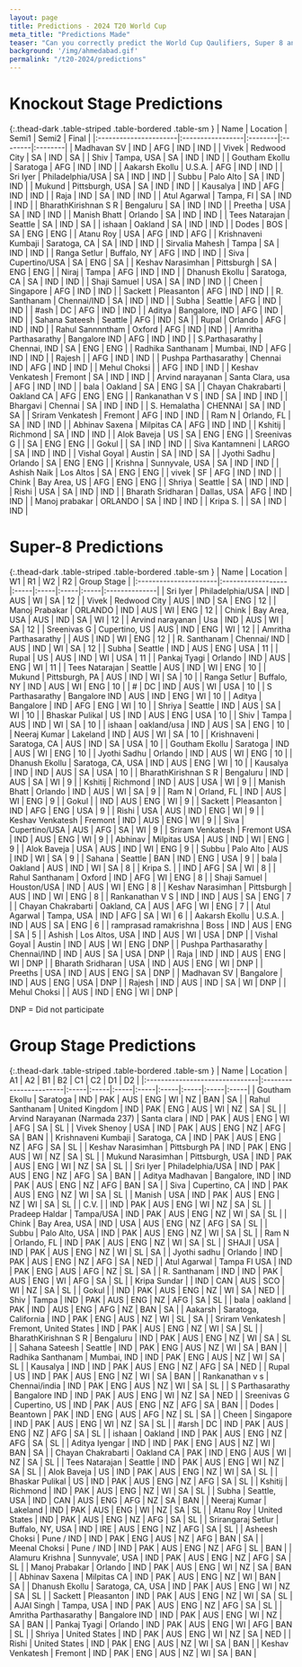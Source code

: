 ```yaml
---
layout: page
title: Predictions - 2024 T20 World Cup
meta_title: "Predictions Made"
teaser: "Can you correctly predict the World Cup Qaulifiers, Super 8 and the Knock-out?"
background: '/img/ahmedabad.gif'
permalink: "/t20-2024/predictions"
---
```


# Knockout Stage Predictions

{:.thead-dark .table-striped .table-bordered .table-sm }
| Name                  | Location         | Semi1   | Semi2   | Final   |
|:----------------------|:-----------------|:--------|:--------|:--------|
| Madhavan SV           | IND              | AFG     | IND     | IND     |
| Vivek                 | Redwood City     | SA      | IND     | SA      |
| Shiv                  | Tampa, USA       | SA      | IND     | IND     |
| Goutham Ekollu        | Saratoga         | AFG     | IND     | IND     |
| Aakarsh Ekollu        | U.S.A.           | AFG     | IND     | IND     |
| Sri Iyer              | Philadelphia/USA | SA      | IND     | IND     |
| Subbu                 | Palo Alto        | SA      | IND     | IND     |
| Mukund                | Pittsburgh, USA  | SA      | IND     | IND     |
| Kausalya              | IND              | AFG     | IND     | IND     |
| Raja                  | IND              | SA      | IND     | IND     |
| Atul Agarwal          | Tampa, Fl        | SA      | IND     | IND     |
| BharathKirishnan S R  | Bengaluru        | SA      | IND     | IND     |
| Preetha               | USA              | SA      | IND     | IND     |
| Manish Bhatt          | Orlando          | SA      | IND     | IND     |
| Tees Natarajan        | Seattle          | SA      | IND     | SA      |
| ishaan                | Oakland          | SA      | IND     | IND     |
| Dodes                 | BOS              | SA      | ENG     | ENG     |
| Atanu Roy             | USA              | AFG     | IND     | AFG     |
| Krishnaveni Kumbaji   | Saratoga, CA     | SA      | IND     | IND     |
| Sirvalia Mahesh       | Tampa            | SA      | IND     | IND     |
| Ranga Setlur          | Buffalo, NY      | AFG     | IND     | IND     |
| Siva                  | Cupertino/USA    | SA      | ENG     | SA      |
| Keshav Narasimhan     | Pittsburgh       | SA      | ENG     | ENG     |
| Niraj                 | Tampa            | AFG     | IND     | IND     |
| Dhanush Ekollu        | Saratoga, CA     | SA      | IND     | IND     |
| Shaji Samuel          | USA              | SA      | IND     | IND     |
| Cheen                 | Singapore        | AFG     | IND     | IND     |
| Sackett               | Pleasanton       | AFG     | IND     | IND     |
| R. Santhanam          | Chennai/IND      | SA      | IND     | IND     |
| Subha                 | Seattle          | AFG     | IND     | IND     |
| #ash                  | DC               | AFG     | IND     | IND     |
| Aditya                | Bangalore, IND   | AFG     | IND     | IND     |
| Sahana Sateesh        | Seattle          | AFG     | IND     | SA      |
| Rupal                 | Orlando          | AFG     | IND     | IND     |
| Rahul Sannnntham      | Oxford           | AFG     | IND     | IND     |
| Amritha Parthasarathy | Bangalore IND    | AFG     | IND     | IND     |
| S.Parthasarathy       | Chennai, IND     | SA      | ENG     | ENG     |
| Radhika Santhanam     | Mumbai, IND      | AFG     | IND     | IND     |
| Rajesh                |                  | AFG     | IND     | IND     |
| Pushpa Parthasarathy  | Chennai IND      | AFG     | IND     | IND     |
| Mehul Choksi          |                  | AFG     | IND     | IND     |
| Keshav Venkatesh      | Fremont          | SA      | IND     | IND     |
| Arvind narayanan      | Santa Clara, usa | AFG     | IND     | IND     |
| bala                  | Oakland          | SA      | ENG     | SA      |
| Chayan Chakrabarti    | Oakland CA       | AFG     | ENG     | ENG     |
| Rankanathan V S       | IND              | SA      | IND     | IND     |
| Bhargavi              | Chennai          | SA      | IND     | IND     |
| S. Hemalatha          | CHENNAI          | SA      | IND     | SA      |
| Sriram Venkatesh      | Fremont          | AFG     | IND     | IND     |
| Ram N                 | Orlando, FL      | SA      | IND     | IND     |
| Abhinav Saxena        | Milpitas CA      | AFG     | IND     | IND     |
| Kshitij               | Richmond         | SA      | IND     | IND     |
| Alok Baveja           | US               | SA      | ENG     | ENG     |
| Sreenivas G           |                  | SA      | ENG     | ENG     |
| Gokul                 |                  | SA      | IND     | IND     |
| Siva Kantamneni       | LARGO            | SA      | IND     | IND     |
| Vishal Goyal          | Austin           | SA      | IND     | SA      |
| Jyothi Sadhu          | Orlando          | SA      | ENG     | ENG     |
| Krishna               | Sunnyvale, USA   | SA      | IND     | IND     |
| Ashish Naik           | Los Altos        | SA      | ENG     | ENG     |
| vivek                 | SF               | AFG     | IND     | IND     |
| Chink                 | Bay Area, US     | AFG     | ENG     | ENG     |
| Shriya                | Seattle          | SA      | IND     | IND     |
| Rishi                 | USA              | SA      | IND     | IND     |
| Bharath Sridharan     | Dallas, USA      | AFG     | IND     | IND     |
| Manoj prabakar        | ORLANDO          | SA      | IND     | IND     |
| Kripa S.              |                  | SA      | IND     | IND     |

# Super-8 Predictions

{:.thead-dark .table-striped .table-bordered .table-sm }
| Name                  | Location          | W1   | R1   | W2   | R2   | Group Stage   |
|:----------------------|:------------------|:-----|:-----|:-----|:-----|:--------------|
| Sri Iyer              | Philadelphia/USA  | IND  | AUS  | WI   | SA   | 12            |
| Vivek                 | Redwood City      | AUS  | IND  | SA   | ENG  | 12            |
| Manoj Prabakar        | ORLANDO           | IND  | AUS  | WI   | ENG  | 12            |
| Chink                 | Bay Area, USA     | AUS  | IND  | SA   | WI   | 12            |
| Arvind narayanan      | Usa               | IND  | AUS  | WI   | SA   | 12            |
| Sreenivas G           | Cupertino, US     | AUS  | IND  | ENG  | WI   | 12            |
| Amritha Parthasarathy |                   | AUS  | IND  | WI   | ENG  | 12            |
| R. Santhanam          | Chennai/ IND      | AUS  | IND  | WI   | SA   | 12            |
| Subha                 | Seattle           | IND  | AUS  | ENG  | USA  | 11            |
| Rupal                 | US                | AUS  | IND  | WI   | USA  | 11            |
| Pankaj Tyagi          | Orlando           | IND  | AUS  | ENG  | WI   | 11            |
| Tees Natarajan        | Seattle           | AUS  | IND  | WI   | ENG  | 10            |
| Mukund                | Pittsburgh, PA    | AUS  | IND  | WI   | SA   | 10            |
| Ranga Setlur          | Buffalo, NY       | IND  | AUS  | WI   | ENG  | 10            |
| #                     | DC                | IND  | AUS  | WI   | USA  | 10            |
| S Parthasarathy       | Bangalore IND     | AUS  | IND  | ENG  | WI   | 10            |
| Aditya                | Bangalore         | IND  | AFG  | ENG  | WI   | 10            |
| Shriya                | Seattle           | IND  | AUS  | SA   | WI   | 10            |
| Bhaskar Pulikal       | US                | IND  | AUS  | ENG  | USA  | 10            |
| Shiv                  | Tampa             | AUS  | IND  | WI   | SA   | 10            |
| ishaan                | oakland/usa       | IND  | AUS  | SA   | ENG  | 10            |
| Neeraj Kumar          | Lakeland          | IND  | AUS  | WI   | SA   | 10            |
| Krishnaveni           | Saratoga, CA      | AUS  | IND  | SA   | USA  | 10            |
| Goutham Ekollu        | Saratoga          | IND  | AUS  | WI   | ENG  | 10            |
| Jyothi Sadhu          | Orlando           | IND  | AUS  | WI   | ENG  | 10            |
| Dhanush Ekollu        | Saratoga, CA, USA | IND  | AUS  | ENG  | WI   | 10            |
| Kausalya              | IND               | IND  | AUS  | SA   | USA  | 10            |
| BharathKirishnan S R  | Bengaluru         | IND  | AUS  | SA   | WI   | 9             |
| Kshitij               | Richmond          | IND  | AUS  | USA  | WI   | 9             |
| Manish Bhatt          | Orlando           | IND  | AUS  | WI   | SA   | 9             |
| Ram N                 | Orland, FL        | IND  | AUS  | WI   | ENG  | 9             |
| Gokul                 |                   | IND  | AUS  | ENG  | WI   | 9             |
| Sackett               | Pleasanton        | IND  | AFG  | ENG  | USA  | 9             |
| Rishi                 | USA               | AUS  | IND  | ENG  | WI   | 9             |
| Keshav Venkatesh      | Fremont           | IND  | AUS  | ENG  | WI   | 9             |
| Siva                  | Cupertino/USA     | AUS  | AFG  | SA   | WI   | 9             |
| Sriram Venkatesh      | Fremont USA       | IND  | AUS  | ENG  | WI   | 9             |
| Abhinav               | Milpitas USA      | AUS  | IND  | WI   | ENG  | 9             |
| Alok Baveja           | USA               | AUS  | IND  | WI   | ENG  | 9             |
| Subbu                 | Palo Alto         | AUS  | IND  | WI   | SA   | 9             |
| Sahana                | Seattle           | BAN  | IND  | ENG  | USA  | 9             |
| bala                  | Oakland           | AUS  | IND  | WI   | SA   | 8             |
| Kripa S.              |                   | IND  | AFG  | SA   | WI   | 8             |
| Rahul Santhanam       | Oxford            | IND  | AFG  | WI   | ENG  | 8             |
| Shaji Samuel          | Houston/USA       | IND  | AUS  | WI   | ENG  | 8             |
| Keshav Narasimhan     | Pittsburgh        | AUS  | IND  | WI   | ENG  | 8             |
| Rankanathan V S       | IND               | IND  | AUS  | SA   | ENG  | 7             |
| Chayan Chakrabarti    | Oakland, CA       | AUS  | AFG  | WI   | ENG  | 7             |
| Atul Agarwal          | Tampa, USA        | IND  | AFG  | SA   | WI   | 6             |
| Aakarsh Ekollu        | U.S.A.            | IND  | AUS  | SA   | ENG  | 6             |
| ramprasad ramakrishna | Boss              | IND  | AUS  | ENG  | SA   | 5             |
| Ashish                | Los Altos, USA    | IND  | AUS  | WI   | USA  | DNP           |
| Vishal Goyal          | Austin            | IND  | AUS  | WI   | ENG  | DNP           |
| Pushpa Parthasarathy  | Chennai/IND       | IND  | AUS  | SA   | USA  | DNP           |
| Raja                  | IND               | IND  | AUS  | ENG  | WI   | DNP           |
| Bharath Sridharan     | USA               | IND  | AUS  | ENG  | WI   | DNP           |
| Preeths               | USA               | IND  | AUS  | ENG  | SA   | DNP           |
| Madhavan SV           | Bangalore         | IND  | AUS  | ENG  | USA  | DNP           |
| Rajesh                | IND               | AUS  | IND  | SA   | WI   | DNP           |
| Mehul Choksi          |                   | AUS  | IND  | ENG  | WI   | DNP           |


 DNP = Did not participate


# Group Stage Predictions

{:.thead-dark .table-striped .table-bordered .table-sm }
| Name                           | Location               | A1   | A2   | B1   | B2   | C1   | C2   | D1   | D2   |
|:-------------------------------|:-----------------------|:-----|:-----|:-----|:-----|:-----|:-----|:-----|:-----|
| Goutham Ekollu                 | Saratoga               | IND  | PAK  | AUS  | ENG  | WI   | NZ   | BAN  | SA   |
| Rahul Santhanam                | United Kingdom         | IND  | PAK  | ENG  | AUS  | WI   | NZ   | SA   | SL   |
| Arvind Narayanan (Narmada 237) | Santa clara            | IND  | PAK  | AUS  | ENG  | WI   | AFG  | SA   | SL   |
| Vivek Shenoy                   | USA                    | IND  | PAK  | AUS  | ENG  | NZ   | AFG  | SA   | BAN  |
| Krishnaveni Kumbaji            | Saratoga, CA           | IND  | PAK  | AUS  | ENG  | NZ   | AFG  | SA   | SL   |
| Keshav Narasimhan              | Pittsburgh PA          | IND  | PAK  | ENG  | AUS  | WI   | NZ   | SA   | SL   |
| Mukund Narasimhan              | Pittsburgh, USA        | IND  | PAK  | AUS  | ENG  | WI   | NZ   | SA   | SL   |
| Sri Iyer                       | Philadelphia/USA       | IND  | PAK  | AUS  | ENG  | NZ   | AFG  | SA   | BAN  |
| Aditya Madhavan                | Bangalore, IND         | IND  | PAK  | AUS  | ENG  | NZ   | AFG  | BAN  | SA   |
| Siva                           | Cupertino, CA          | IND  | PAK  | AUS  | ENG  | NZ   | WI   | SA   | SL   |
| Manish                         | USA                    | IND  | PAK  | AUS  | ENG  | NZ   | WI   | SA   | SL   |
| C.V.                           |                        | IND  | PAK  | AUS  | ENG  | WI   | NZ   | SA   | SL   |
| Pradeep Haldar                 | Tampa/USA              | IND  | PAK  | AUS  | ENG  | NZ   | WI   | SA   | SL   |
| Chink                          | Bay Area, USA          | IND  | USA  | AUS  | ENG  | NZ   | AFG  | SA   | SL   |
| Subbu                          | Palo Alto, USA         | IND  | PAK  | AUS  | ENG  | NZ   | WI   | SA   | SL   |
| Ram N                          | Orlando, FL            | IND  | PAK  | AUS  | ENG  | NZ   | WI   | SA   | SL   |
| SHAJI                          | USA                    | IND  | PAK  | AUS  | ENG  | NZ   | WI   | SL   | SA   |
| Jyothi sadhu                   | Orlando                | IND  | PAK  | AUS  | ENG  | NZ   | AFG  | SA   | NED  |
| Atul Agarwal                   | Tampa Fl USA           | IND  | PAK  | ENG  | AUS  | AFG  | NZ   | SL   | SA   |
| R. Santhanam                   | IND                    | IND  | PAK  | AUS  | ENG  | WI   | AFG  | SA   | SL   |
| Kripa Sundar                   |                        | IND  | CAN  | AUS  | SCO  | WI   | NZ   | SA   | SL   |
| Gokul                          |                        | IND  | PAK  | AUS  | ENG  | NZ   | WI   | SA   | NED  |
| Shiv                           | Tampa                  | IND  | PAK  | AUS  | ENG  | NZ   | AFG  | SA   | SL   |
| bala                           | oakland                | PAK  | IND  | AUS  | ENG  | AFG  | NZ   | BAN  | SA   |
| Aakarsh                        | Saratoga, California   | IND  | PAK  | ENG  | AUS  | NZ   | WI   | SL   | SA   |
| Sriram Venkatesh               | Fremont, United States | IND  | PAK  | AUS  | ENG  | NZ   | WI   | SA   | SL   |
| BharathKirishnan S R           | Bengaluru              | IND  | PAK  | AUS  | ENG  | NZ   | WI   | SA   | SL   |
| Sahana Sateesh                 | Seattle                | IND  | PAK  | ENG  | AUS  | NZ   | WI   | SA   | BAN  |
| Radhika Santhanam              | Mumbai, IND            | IND  | PAK  | ENG  | AUS  | NZ   | WI   | SA   | SL   |
| Kausalya                       | IND                    | IND  | PAK  | AUS  | ENG  | NZ   | AFG  | SA   | NED  |
| Rupal                          | US                     | IND  | PAK  | AUS  | ENG  | NZ   | WI   | SA   | BAN  |
| Rankanathan v s                | Chennai/india          | IND  | PAK  | ENG  | AUS  | NZ   | WI   | SA   | SL   |
| S Parthasarathy                | Bangalore IND          | IND  | PAK  | AUS  | ENG  | WI   | NZ   | SA   | NED  |
| Sreenivas G                    | Cupertino, US          | IND  | PAK  | AUS  | ENG  | NZ   | AFG  | SA   | BAN  |
| Dodes                          | Beantown               | PAK  | IND  | ENG  | AUS  | AFG  | NZ   | SL   | SA   |
| Cheen                          | Singapore              | IND  | PAK  | AUS  | ENG  | WI   | NZ   | SA   | SL   |
| #arsh                          | DC                     | IND  | PAK  | AUS  | ENG  | NZ   | AFG  | SA   | SL   |
| ishaan                         | Oakland                | IND  | PAK  | AUS  | ENG  | NZ   | AFG  | SA   | SL   |
| Aditya Iyengar                 | IND                    | IND  | PAK  | ENG  | AUS  | NZ   | WI   | BAN  | SA   |
| Chayan Chakrabarti             | Oakland CA             | PAK  | IND  | ENG  | AUS  | WI   | NZ   | SA   | SL   |
| Tees Natarajan                 | Seattle                | IND  | PAK  | AUS  | ENG  | WI   | NZ   | SA   | SL   |
| Alok Baveja                    | US                     | IND  | PAK  | AUS  | ENG  | NZ   | WI   | SA   | SL   |
| Bhaskar Pulikal                | US                     | IND  | PAK  | AUS  | ENG  | NZ   | AFG  | SA   | SL   |
| Kshitij                        | Richmond               | IND  | PAK  | AUS  | ENG  | NZ   | WI   | SA   | SL   |
| Subha                          | Seattle, USA           | IND  | CAN  | AUS  | ENG  | AFG  | NZ   | SA   | BAN  |
| Neeraj Kumar                   | Lakeland               | IND  | PAK  | AUS  | ENG  | WI   | NZ   | SA   | SL   |
| Atanu Roy                      | United States          | IND  | PAK  | AUS  | ENG  | NZ   | AFG  | SA   | SL   |
| Srirangaraj Setlur             | Buffalo, NY, USA       | IND  | IRE  | AUS  | ENG  | NZ   | AFG  | SA   | SL   |
| Asheesh Choksi                 | Pune / IND             | IND  | PAK  | ENG  | AUS  | NZ   | AFG  | BAN  | SA   |
| Meenal Choksi                  | Pune / IND             | IND  | PAK  | AUS  | ENG  | NZ   | AFG  | SL   | BAN  |
| Alamuru Krishna                | Sunnyvale’, USA        | IND  | PAK  | AUS  | ENG  | NZ   | AFG  | SA   | SL   |
| Manoj Prabakar                 | Orlando                | IND  | PAK  | AUS  | ENG  | WI   | NZ   | SA   | BAN  |
| Abhinav Saxena                 | Milpitas CA            | IND  | PAK  | AUS  | ENG  | NZ   | WI   | BAN  | SA   |
| Dhanush Ekollu                 | Saratoga, CA, USA      | IND  | PAK  | AUS  | ENG  | WI   | NZ   | SA   | SL   |
| Sackett                        | Pleasanton             | IND  | PAK  | AUS  | ENG  | NZ   | WI   | SA   | SL   |
| AJAI Singh                     | Tampa, USA             | IND  | PAK  | AUS  | ENG  | NZ   | AFG  | SA   | SL   |
| Amritha Parthasarathy          | Bangalore IND          | IND  | PAK  | AUS  | ENG  | WI   | NZ   | SA   | BAN  |
| Pankaj Tyagi                   | Orlando                | IND  | PAK  | AUS  | ENG  | WI   | AFG  | BAN  | SL   |
| Shriya                         | United States          | IND  | PAK  | AUS  | ENG  | WI   | NZ   | SA   | NED  |
| Rishi                          | United States          | IND  | PAK  | ENG  | AUS  | NZ   | WI   | SA   | BAN  |
| Keshav Venkatesh               | Fremont                | IND  | PAK  | ENG  | AUS  | NZ   | WI   | SA   | BAN  |